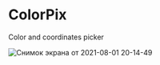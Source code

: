 # ColorPix


Color and coordinates picker

![Снимок экрана от 2021-08-01 20-14-49](https://user-images.githubusercontent.com/1091576/127779769-98d174b1-ed31-4336-b2ee-a449d7b50e59.png)
